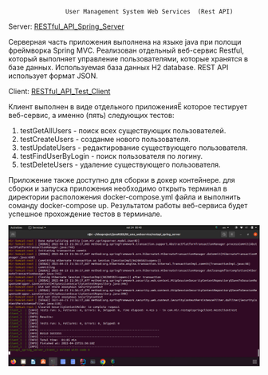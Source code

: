                     User Management System Web Services  (Rest API)
Server:
<a href="https://github.com/Ruslan5/javaR2EE/tree/master/05_ums_webservice/restapi_spring_server">RESTful_API_Spring_Server</a>

Серверная часть приложения выполнена на языке java при полощи фреймворка Spring MVC.
Реализован отдельный веб-сервис Restful, который выполняет управление пользователями,
которые хранятся в базе данных.
Используемая база данных H2 database.
REST API использует формат JSON.

Client:
<a href="https://github.com/Ruslan5/javaR2EE/tree/master/05_ums_webservice/restapi_test_client">RESTful_API_Test_Client</a>

Клиент выполнен в виде отдельного приложенияЁ которое тестирует веб-сервис, 
а именно (пять) следующих тестов:
1) testGetAllUsers - поиск всех существующих пользователей.
2) testCreateUsers - созданме нового пользователя.
3) testUpdateUsers - редактирование существующего пользователя.
4) testFindUserByLogin - поиск пользователя по логину.
5) testDeleteUsers - удаление существующего пользователя.

Приложение также доступно для сборки в докер контейнере.
для сборки и запуска приложения необходимо открыть терминал в директории расположения
docker-compose.yml файла и выполнить соманду docker-compose up. 
Результатом работы веб-сервиса будет успешное прохождение тестов в терминале.

![](https://github.com/Ruslan5/javaR2EE/blob/master/05_ums_webservice/restapiwebservicestest.png)